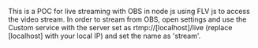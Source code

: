 This is a POC for live streaming with OBS in node js using FLV js to access the video stream. In order to stream from OBS, open settings and use the Custom service
with the server set as rtmp://[localhost]/live (replace [localhost] with your local IP) and set the name as 'stream'.
